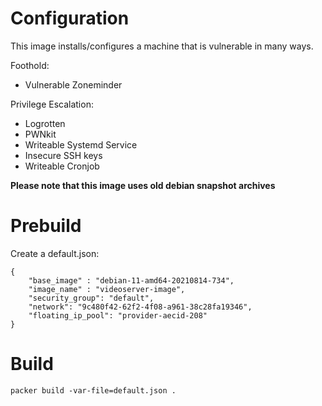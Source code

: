 # Configuration

This image installs/configures a machine that is vulnerable in many ways.

Foothold:
* Vulnerable Zoneminder

Privilege Escalation:
* Logrotten
* PWNkit
* Writeable Systemd Service
* Insecure SSH keys
* Writeable Cronjob

**Please note that this image uses old debian snapshot archives**

# Prebuild

Create a default.json:

```
{
    "base_image" : "debian-11-amd64-20210814-734",
    "image_name" : "videoserver-image",
    "security_group": "default",
    "network": "9c480f42-62f2-4f08-a961-38c28fa19346",
    "floating_ip_pool": "provider-aecid-208"
}
```

# Build

```
packer build -var-file=default.json .
```
